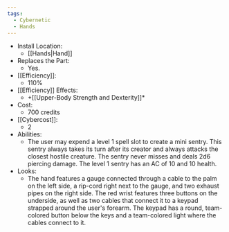 ```yaml
---
tags:
  - Cybernetic
  - Hands
---
```

* Install Location:
	* [[Hands|Hand]]
* Replaces the Part:
	* Yes.
* [[Efficiency]]:
	* 110%
* [[Efficiency]] Effects:
	* +[[Upper-Body Strength and Dexterity]]*
* Cost:
	* 700 credits
* [[Cybercost]]:
	* 2
* Abilities:
	* The user may expend a level 1 spell slot to create a mini sentry. This sentry always takes its turn after its creator and always attacks the closest hostile creature. The sentry never misses and deals 2d6 piercing damage. The level 1 sentry has an AC of 10 and 10 health.
* Looks:
	* The hand features a gauge connected through a cable to the palm on the left side, a rip-cord right next to the gauge, and two exhaust pipes on the right side. The red wrist features three buttons on the underside, as well as two cables that connect it to a keypad strapped around the user's forearm. The keypad has a round, team-colored button below the keys and a team-colored light where the cables connect to it.